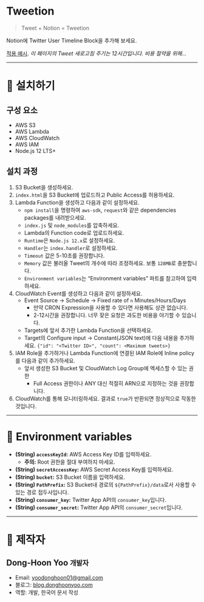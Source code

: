 # Tweetion
> Tweet + Notion = Tweetion

Notion에 Twitter User Timeline Block을 추가해 보세요.

[적용 예시](https://www.notion.so/Tweetion-Sample-4618a6d2eb564f949f12846f93cae7fb). 
*이 페이지의 Tweet 새로고침 주기는 12시간입니다. 비용 절약을 위해...*

---

# 🎯 설치하기
## 구성 요소
- AWS S3
- AWS Lambda
- AWS CloudWatch
- AWS IAM
- Node.js 12 LTS+

## 설치 과정
1. S3 Bucket을 생성하세요.
2. `index.html`을 S3 Bucket에 업로드하고 Public Access를 허용하세요.
3. Lambda Function을 생성하고 다음과 같이 설정하세요.
    - `npm install`을 명령하여 `aws-sdk`, `request`와 같은 dependencies packages를 내려받으세요.
    - `index.js` 및 `node_modules`를 압축하세요.
    - Lambda의 Function code로 업로드하세요.
    - `Runtime`은 `Node.js 12.x`로 설정하세요.
    - `Handler`는 `index.handler`로 설정하세요.
    - `Timeout` 값은 5-10초를 권장합니다.
    - `Memory` 값은 불러올 Tweet의 개수에 따라 조정하세요. 보통 `128MB`로 충분합니다.
    - `Environment variables`는 “Environment variables” 파트를 참고하여 입력하세요.
4. CloudWatch Event를 생성하고 다음과 같이 설정하세요.
    - Event Source → Schedule → Fixed rate of `n` Minutes/Hours/Days
        - 만약 CRON Expression을 사용할 수 있다면 사용해도 상관 없습니다.
        - 2-12시간을 권장합니다. 너무 잦은 요청은 과도한 비용을 야기할 수 있습니다.
    - Targets에 앞서 추가한 Lambda Function을 선택하세요.
    - Target의 Configure input → Constant(JSON text)에 다음 내용을 추가하세요. `{"id": "<Twitter ID>", "count": <Maximum tweets>}`
5. IAM Role을 추가하거나 Lambda Function에 연결된 IAM Role에 Inline policy를 다음과 같이 추가하세요.
    - 앞서 생성한 S3 Bucket 및 CloudWatch Log Group에 엑세스할 수 있는 권한
        - Full Access 권한이나 ANY 대신 적절히 ARN으로 지정하는 것을 권장합니다.
6. CloudWatch를 통해 모니터링하세요. 결과로 `true`가 반환되면 정상적으로 작동한 것입니다.

---

# 🎲 Environment variables
- **(String) `accessKeyId`:** AWS Access Key ID를 입력하세요.
	- **주의:** Root 권한을 절대 부여하지 마세요.
- **(String) `secretAccessKey`:** AWS Secret Access Key를 입력하세요.
- **(String) `bucket`:** S3 Bucket 이름을 입력하세요.
- **(String) `PathPrefix`:** S3 Bucket내 경로의 `${PathPrefix}/data`로서 사용할 수 있는 경로 접두사입니다.
- **(String) `consumer_key`:** Twitter App API의 `consumer_key`입니다.
- **(String) `consumer_secret`:** Twitter App API의 `consumer_secret`입니다.

---

# 🚩 제작자
## Dong-Hoon Yoo `개발자`
- Email: yoodonghoon01@gmail.com
- 블로그: [blog.donghoonyoo.com](https://blog.donghoonyoo.com)
- 역할: 개발, 한국어 문서 작성